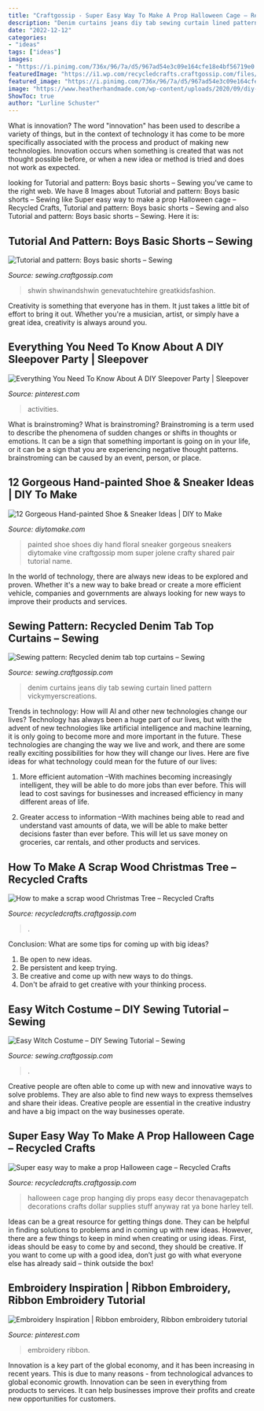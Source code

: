 ```yaml
---
title: "Craftgossip - Super Easy Way To Make A Prop Halloween Cage – Recycled Crafts"
description: "Denim curtains jeans diy tab sewing curtain lined pattern vickymyerscreations"
date: "2022-12-12"
categories:
- "ideas"
tags: ["ideas"]
images:
- "https://i.pinimg.com/736x/96/7a/d5/967ad54e3c09e164cfe18e4bf56719e0.jpg"
featuredImage: "https://i1.wp.com/recycledcrafts.craftgossip.com/files/2017/11/Recycled-DIY-wood-Christmas-tree-pin.jpg?fit=735%2C1102&amp;ssl=1"
featured_image: "https://i.pinimg.com/736x/96/7a/d5/967ad54e3c09e164cfe18e4bf56719e0.jpg"
image: "https://www.heatherhandmade.com/wp-content/uploads/2020/09/diy-witch-costume-sew-01.jpg"
ShowToc: true
author: "Lurline Schuster"
---
```



What is innovation?
The word "innovation" has been used to describe a variety of things, but in the context of technology it has come to be more specifically associated with the process and product of making new technologies. Innovation occurs when something is created that was not thought possible before, or when a new idea or method is tried and does not work as expected.

	

		
looking for Tutorial and pattern: Boys basic shorts – Sewing you've came to the right web. We have 8 Images about Tutorial and pattern: Boys basic shorts – Sewing like Super easy way to make a prop Halloween cage – Recycled Crafts, Tutorial and pattern: Boys basic shorts – Sewing and also Tutorial and pattern: Boys basic shorts – Sewing. Here it is:
		
    
## Tutorial And Pattern: Boys Basic Shorts – Sewing

<img loading=lazy src="https://i1.wp.com/sewing.craftgossip.com/files/2017/07/judeshorts.jpg?fit=600%2C896&amp;ssl=1" onerror="this.onerror=null;this.src='https://tse1.mm.bing.net/th?id=OIP.UovDaflaW6NLFZIHZg4wCAHaLD&amp;pid=15.1';" alt="Tutorial and pattern: Boys basic shorts – Sewing">

_Source: sewing.craftgossip.com_

>shwin shwinandshwin genevatuchtehire greatkidsfashion. 

	

Creativity is something that everyone has in them. It just takes a little bit of effort to bring it out. Whether you're a musician, artist, or simply have a great idea, creativity is always around you.

    
## Everything You Need To Know About A DIY Sleepover Party | Sleepover

<img loading=lazy src="https://i.pinimg.com/736x/96/7a/d5/967ad54e3c09e164cfe18e4bf56719e0.jpg" onerror="this.onerror=null;this.src='https://tse2.mm.bing.net/th?id=OIP.XKO3jCjnOgAHYZnPHEkYawHaJ6&amp;pid=15.1';" alt="Everything You Need To Know About A DIY Sleepover Party | Sleepover">

_Source: pinterest.com_

>activities. 

	

What is brainstroming?
What is brainstroming? Brainstroming is a term used to describe the phenomena of sudden changes or shifts in thoughts or emotions. It can be a sign that something important is going on in your life, or it can be a sign that you are experiencing negative thought patterns. brainstroming can be caused by an event, person, or place.

    
## 12 Gorgeous Hand-painted Shoe &amp; Sneaker Ideas | DIY To Make

<img loading=lazy src="http://www.diytomake.com/wp-content/uploads/2017/01/Painted-Floral-Shoe.jpg" onerror="this.onerror=null;this.src='https://tse2.mm.bing.net/th?id=OIP.tq-A2jLcK9eKRhcawSeHXgHaJ6&amp;pid=15.1';" alt="12 Gorgeous Hand-painted Shoe &amp; Sneaker Ideas | DIY to Make">

_Source: diytomake.com_

>painted shoe shoes diy hand floral sneaker gorgeous sneakers diytomake vine craftgossip mom super jolene crafty shared pair tutorial name. 

	

In the world of technology, there are always new ideas to be explored and proven. Whether it's a new way to bake bread or create a more efficient vehicle, companies and governments are always looking for new ways to improve their products and services.

    
## Sewing Pattern: Recycled Denim Tab Top Curtains – Sewing

<img loading=lazy src="https://i2.wp.com/sewing.craftgossip.com/files/2018/10/DIY-denim-curtains-reurpose-old-jeans-to-reycled-denim-tab-top-curtains.jpg?fit=600%2C1083&amp;ssl=1" onerror="this.onerror=null;this.src='https://tse1.mm.bing.net/th?id=OIP.Z0gUBCyhW3ekUzPmofZ4ggHaNX&amp;pid=15.1';" alt="Sewing pattern: Recycled denim tab top curtains – Sewing">

_Source: sewing.craftgossip.com_

>denim curtains jeans diy tab sewing curtain lined pattern vickymyerscreations. 

	

Trends in technology: How will AI and other new technologies change our lives?
Technology has always been a huge part of our lives, but with the advent of new technologies like artificial intelligence and machine learning, it is only going to become more and more important in the future. These technologies are changing the way we live and work, and there are some really exciting possibilities for how they will change our lives. Here are five ideas for what technology could mean for the future of our lives:
1. More efficient automation –With machines becoming increasingly intelligent, they will be able to do more jobs than ever before. This will lead to cost savings for businesses and increased efficiency in many different areas of life.

2. Greater access to information –With machines being able to read and understand vast amounts of data, we will be able to make better decisions faster than ever before. This will let us save money on groceries, car rentals, and other products and services.

    
## How To Make A Scrap Wood Christmas Tree – Recycled Crafts

<img loading=lazy src="https://i1.wp.com/recycledcrafts.craftgossip.com/files/2017/11/Recycled-DIY-wood-Christmas-tree-pin.jpg?fit=735%2C1102&amp;ssl=1" onerror="this.onerror=null;this.src='https://tse2.mm.bing.net/th?id=OIP.N7AK-aU1NTpruACglZxkMAHaLG&amp;pid=15.1';" alt="How to make a scrap wood Christmas Tree – Recycled Crafts">

_Source: recycledcrafts.craftgossip.com_

>. 

	

Conclusion: What are some tips for coming up with big ideas?
1. Be open to new ideas.
2. Be persistent and keep trying.
3. Be creative and come up with new ways to do things.
4. Don't be afraid to get creative with your thinking process.

    
## Easy Witch Costume – DIY Sewing Tutorial – Sewing

<img loading=lazy src="https://www.heatherhandmade.com/wp-content/uploads/2020/09/diy-witch-costume-sew-01.jpg" onerror="this.onerror=null;this.src='https://tse1.mm.bing.net/th?id=OIP.kFwNyFthJXp-sY_LkzZbrgHaLH&amp;pid=15.1';" alt="Easy Witch Costume – DIY Sewing Tutorial – Sewing">

_Source: sewing.craftgossip.com_

>. 

	

Creative people are often able to come up with new and innovative ways to solve problems. They are also able to find new ways to express themselves and share their ideas. Creative people are essential in the creative industry and have a big impact on the way businesses operate.

    
## Super Easy Way To Make A Prop Halloween Cage – Recycled Crafts

<img loading=lazy src="https://i2.wp.com/recycledcrafts.craftgossip.com/files/2018/08/Hanging-Cage-Halloween-Prop-019.jpg?fit=600%2C900&amp;ssl=1" onerror="this.onerror=null;this.src='https://tse2.mm.bing.net/th?id=OIP.ymLA0DBEY7ovNnmFEJv6iAHaLH&amp;pid=15.1';" alt="Super easy way to make a prop Halloween cage – Recycled Crafts">

_Source: recycledcrafts.craftgossip.com_

>halloween cage prop hanging diy props easy decor thenavagepatch decorations crafts dollar supplies stuff anyway rat ya bone harley tell. 

	

Ideas can be a great resource for getting things done. They can be helpful in finding solutions to problems and in coming up with new ideas. However, there are a few things to keep in mind when creating or using ideas. First, ideas should be easy to come by and second, they should be creative. If you want to come up with a good idea, don’t just go with what everyone else has already said – think outside the box!

    
## Embroidery Inspiration | Ribbon Embroidery, Ribbon Embroidery Tutorial

<img loading=lazy src="https://i.pinimg.com/736x/8b/28/59/8b2859edad0eb27e98f9904180c6a7ae.jpg" onerror="this.onerror=null;this.src='https://tse2.mm.bing.net/th?id=OIP.I5L4qZb_aRZj0q3sHtM45gHaJ4&amp;pid=15.1';" alt="Embroidery Inspiration | Ribbon embroidery, Ribbon embroidery tutorial">

_Source: pinterest.com_

>embroidery ribbon. 

	

Innovation is a key part of the global economy, and it has been increasing in recent years. This is due to many reasons - from technological advances to global economic growth. Innovation can be seen in everything from products to services. It can help businesses improve their profits and create new opportunities for customers.

